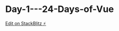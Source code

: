 # Day-1---24-Days-of-Vue

[Edit on StackBlitz ⚡️](https://stackblitz.com/edit/vue3-vite-starter-bfyz9m)